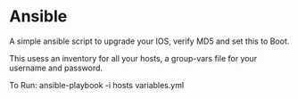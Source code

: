 # Ansible
A simple ansible script to upgrade your IOS, verify MD5 and set this to Boot.

This usess an inventory for all your hosts, a group-vars file for your username and password.

To Run: ansible-playbook -i hosts variables.yml

